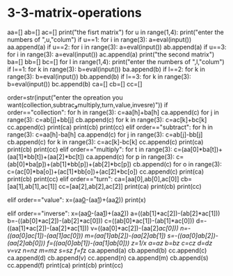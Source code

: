 # 3-3-matrix-operations
aa=[]
ab=[]
ac=[]
print("the fisrt matrix")
for u in range(1,4):
    print("enter the numbers of ",u,"colum")
    if u==1:
        for i in range(3):
            a=eval(input())
            aa.append(a)
    if u==2:
        for i in range(3):
            a=eval(input())
            ab.append(a)
    if u==3:
        for i in range(3):
            a=eval(input())
            ac.append(a)
print("the second matrix")
ba=[]
bb=[]
bc=[]
for l in range(1,4):
    print("enter the numbers of ",l,"colum")
    if l==1:
        for k in range(3):
            b=eval(input())
            ba.append(b)
    if l==2:
        for k in range(3):
            b=eval(input())
            bb.append(b)
    if l==3:
        for k in range(3):
            b=eval(input())
            bc.append(b)
ca=[]
cb=[]
cc=[]

order=str(input("enter the opreation you want(collection,subtracوmultiply,turn,value,invesre)"))
if order=="collection":
    for h in range(3):
        c=aa[h]+ba[h]
        ca.append(c)
    for j in range(3):
        c=ab[j]+bb[j]
        cb.append(c)
    for k in range(3):
        c=ac[k]+bc[k]
        cc.append(c)
    print(ca)
    print(cb)
    print(cc)
elif order=="subtract":
    for h in range(3):
        c=aa[h]-ba[h]
        ca.append(c)
    for j in range(3):
        c=ab[j]-bb[j]
        cb.append(c)
    for k in range(3):
        c=ac[k]-bc[k]
        cc.append(c)
    print(ca)
    print(cb)
    print(cc)
elif order=="multiply":
    for t in range(3):
        c=(aa[0]*ba[t])+(aa[1]*bb[t])+(aa[2]*bc[t])
        ca.append(c)
    for p in range(3):
        c=(ab[0]*ba[p])+(ab[1]*bb[p])+(ab[2]*bc[p])
        cb.append(c)
    for o in range(3):
        c=(ac[0]*ba[o])+(ac[1]*bb[o])+(ac[2]*bc[o])
        cc.append(c)
    print(ca)
    print(cb)
    print(cc)
elif order=="turn":
    ca=[aa[0],ab[0],ac[0]]
    cb=[aa[1],ab[1],ac[1]]
    cc=[aa[2],ab[2],ac[2]]
    print(ca)
    print(cb)
    print(cc)

elif order=="value":
    x=(aa[0](ab[1]*ac[2]-ab[2]*ac[1])-(aa[1](ab[0]*ac[2]-ab[2]*ac[0]))+(aa[2](ab[0]*ac[1]-ab[1]*ac[0])))
    print(x)

elif order=="inverse":
    x=(aa[0](ab[1]*ac[2]-ab[2]*ac[1])-(aa[1](ab[0]*ac[2]-ab[2]*ac[0]))+(aa[2](ab[0]*ac[1]-ab[1]*ac[0])))
    a=((ab[1]*ac[2])-(ab[2]*ac[1]))
    b=-((ab[0]*ac[2])-(ab[2]*ac[0]))
    c=((ab[0]*ac[1])-(ab[1]*ac[0]))
    d=-((aa[1]*ac[2])-(aa[2]*ac[1]))
    v=((aa[0]*ac[2])-(aa[2]*ac[0]))
    n=-((aa[0]*ac[1])-(aa[1]*ac[0]))
    m=(aa[1]*ab[2])-(aa[2]*ab[1])
    s=-((aa[0]*ab[2])-(aa[2]*ab[0]))
    f=((aa[0]*ab[1])-(aa[1]*ab[0]))
    z=1/x
    a=a*z
    b=b*z
    c=c*z
    d=d*z
    v=v*z
    n=n*z
    m=m*z
    s=s*z
    f=f*z
    ca.append(a)
    cb.append(b)
    cc.append(c)
    ca.append(d)
    cb.append(v)
    cc.append(n)
    ca.append(m)
    cb.append(s)
    cc.append(f)
    print(ca)
    print(cb)
    print(cc)
